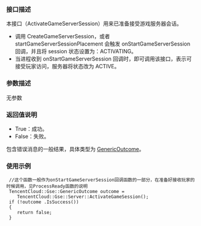 



### 接口描述
本接口（ActivateGameServerSession）用来已准备接受游戏服务器会话。
- 调用 CreateGameServerSession，或者 startGameServerSessionPlacement 会触发 onStartGameServerSession 回调，并且将 session 状态设置为：ACTIVATING。
- 当进程收到 onStartGameServerSession 回调时，即可调用该接口，表示可接受玩家访问，服务器将状态改为 ACTIVE。

### 参数描述
无参数

### 返回值说明
- True：成功。
- False：失败。

包含错误消息的一般结果，具体类型为 [GenericOutcome](https://cloud.tencent.com/document/product/1165/42020#jtlx)。

### 使用示例
```
 //这个函数一般作为onStartGameServerSession回调函数的一部分，在准备好接收玩家的时候调用，见ProcessReady函数的说明  
 TencentCloud::Gse::GenericOutcome outcome = 
 	TencentCloud::Gse::Server::ActivateGameSession();
 if (!outcome .IsSuccess())
 {
	return false;
 }
```
